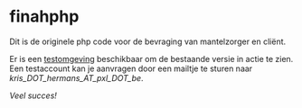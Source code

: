 # finahphp

Dit is de originele php code voor de bevraging van mantelzorger en cliënt.

Er is een [testomgeving](http://bitnami-lampstack-2b4f.cloudapp.net) beschikbaar om
de bestaande versie in actie te zien. Een testaccount kan je aanvragen door
een mailtje te sturen naar _kris_DOT_hermans_AT_pxl_DOT_be_.

*Veel succes!*
